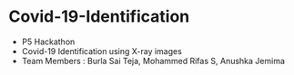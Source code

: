 # Covid-19-Identification
- P5 Hackathon
- Covid-19 Identification using X-ray images 
- Team Members : Burla Sai Teja, Mohammed Rifas S, Anushka Jemima
